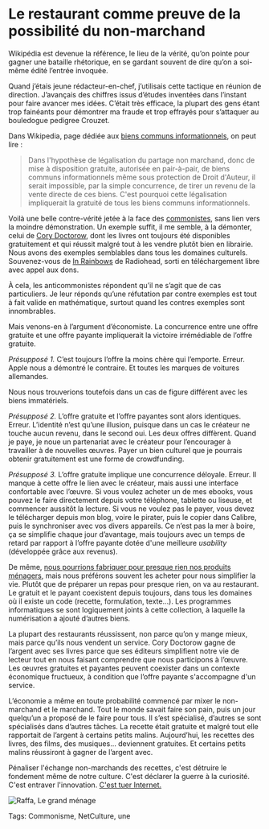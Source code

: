 # Le restaurant comme preuve de la possibilité du non-marchand

Wikipédia est devenue la référence, le lieu de la vérité, qu’on pointe pour gagner une bataille rhétorique, en se gardant souvent de dire qu’on a soi-même édité l’entrée invoquée.

Quand j’étais jeune rédacteur-en-chef, j’utilisais cette tactique en réunion de direction. J’avançais des chiffres issus d’études inventées dans l’instant pour faire avancer mes idées. C’était très efficace, la plupart des gens étant trop fainéants pour démontrer ma fraude et trop effrayés pour s’attaquer au bouledogue pedigree Crouzet.

Dans Wikipedia, page dédiée aux [biens communs informationnels](http://fr.wikipedia.org/wiki/Biens_communs_informationnels), on peut lire :

> Dans l'hypothèse de légalisation du partage non marchand, donc de mise à disposition gratuite, autorisée en pair-à-pair, de biens communs informationnels même sous protection de Droit d'Auteur, il serait impossible, par la simple concurrence, de tirer un revenu de la vente directe de ces biens. C'est pourquoi cette légalisation impliquerait la gratuité de tous les biens communs informationnels.

Voilà une belle contre-vérité jetée à la face des [commonistes](/tag/commonisme/), sans lien vers la moindre démonstration. Un exemple suffit, il me semble, à la démonter, celui de [Cory Doctorow](http://craphound.com/), dont les livres ont toujours été disponibles gratuitement et qui réussit malgré tout à les vendre plutôt bien en librairie. Nous avons des exemples semblables dans tous les domaines culturels. Souvenez-vous de [In Rainbows](http://fr.wikipedia.org/wiki/In_Rainbows) de Radiohead, sorti en téléchargement libre avec appel aux dons.

À cela, les anticommonistes répondent qu’il ne s’agit que de cas particuliers. Je leur réponds qu’une réfutation par contre exemples est tout à fait valide en mathématique, surtout quand les contres exemples sont innombrables.

Mais venons-en à l’argument d’économiste. La concurrence entre une offre gratuite et une offre payante impliquerait la victoire irrémédiable de l’offre gratuite.

*Présupposé 1.* C’est toujours l’offre la moins chère qui l’emporte. Erreur. Apple nous a démontré le contraire. Et toutes les marques de voitures allemandes.

Nous nous trouverions toutefois dans un cas de figure différent avec les biens immatériels.

*Présupposé 2.* L’offre gratuite et l’offre payantes sont alors identiques. Erreur. L’identité n’est qu’une illusion, puisque dans un cas le créateur ne touche aucun revenu, dans le second oui. Les deux offres diffèrent. Quand je paye, je noue un partenariat avec le créateur pour l’encourager à travailler à de nouvelles œuvres. Payer un bien culturel que je pourrais obtenir gratuitement est une forme de crowdfunding.

*Présupposé 3.* L’offre gratuite implique une concurrence déloyale. Erreur. Il manque à cette offre le lien avec le créateur, mais aussi une interface confortable avec l’œuvre. Si vous voulez acheter un de mes ebooks, vous pouvez le faire directement depuis votre téléphone, tablette ou liseuse, et commencer aussitôt la lecture. Si vous ne voulez pas le payer, vous devez le télécharger depuis mon blog, voire le pirater, puis le copier dans Calibre, puis le synchroniser avec vos divers appareils. Ce n’est pas la mer à boire, ça se simplifie chaque jour d’avantage, mais toujours avec un temps de retard par rapport à l’offre payante dotée d'une meilleure *usability* (développée grâce aux revenus).

De même, [nous pourrions fabriquer pour presque rien nos produits ménagers](http://raffa.grandmenage.info/post/2008/12/15/TAAADAAAAAMMMM-bis-Le-Grand-Menage-le-livre), mais nous préférons souvent les acheter pour nous simplifier la vie. Plutôt que de préparer un repas pour presque rien, on va au restaurant. Le gratuit et le payant coexistent depuis toujours, dans tous les domaines où il existe un code (recette, formulation, texte…). Les programmes informatiques se sont logiquement joints à cette collection, à laquelle la numérisation a ajouté d’autres biens.

La plupart des restaurants réussissent, non parce qu’on y mange mieux, mais parce qu’ils nous vendent un service. Cory Doctorow gagne de l’argent avec ses livres parce que ses éditeurs simplifient notre vie de lecteur tout en nous faisant comprendre que nous participons à l’œuvre. Les œuvres gratuites et payantes peuvent coexister dans un contexte économique fructueux, à condition que l’offre payante s'accompagne d'un service.

L’économie a même en toute probabilité commencé par mixer le non-marchand et le marchand. Tout le monde savait faire son pain, puis un jour quelqu’un a proposé de le faire pour tous. Il s’est spécialisé, d’autres se sont spécialisés dans d’autres tâches. La recette était gratuite et malgré tout elle rapportait de l’argent à certains petits malins. Aujourd’hui, les recettes des livres, des films, des musiques… deviennent gratuites. Et certains petits malins réussiront à gagner de l’argent avec.

Pénaliser l'échange non-marchands des recettes, c'est détruire le fondement même de notre culture. C'est déclarer la guerre à la curiosité. C'est entraver l'innovation. [C'est tuer Internet.](http://scinfolex.com/2014/03/08/le-contrecoup-le-plus-negatif-de-la-guerre-au-partage-et-son-veritable-objectif/)

![Raffa, Le grand ménage](https://tcrouzet.com/images_tc/2014/03/raffa-livre-le-grand-menage.jpg)



Tags: Commonisme, NetCulture, une